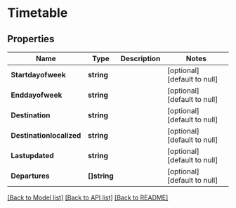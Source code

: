 # Timetable

## Properties
Name | Type | Description | Notes
------------ | ------------- | ------------- | -------------
**Startdayofweek** | **string** |  | [optional] [default to null]
**Enddayofweek** | **string** |  | [optional] [default to null]
**Destination** | **string** |  | [optional] [default to null]
**Destinationlocalized** | **string** |  | [optional] [default to null]
**Lastupdated** | **string** |  | [optional] [default to null]
**Departures** | **[]string** |  | [optional] [default to null]

[[Back to Model list]](../README.md#documentation-for-models) [[Back to API list]](../README.md#documentation-for-api-endpoints) [[Back to README]](../README.md)


